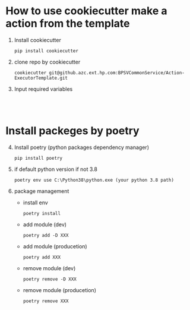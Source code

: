 # How to use cookiecutter make a action from the template
1. Install cookiecutter

    ```
    pip install cookiecutter
    ```

2. clone repo by cookiecutter
    ```
    cookiecutter git@github.azc.ext.hp.com:BPSVCommonService/Action-ExecutorTemplate.git
    ```

3. Input required variables



<br/><br/>

# Install packeges by poetry
4. Install poetry (python packages dependency manager)
    ```
    pip install poetry
    ```

5. if default python version if not 3.8
    ```
    poetry env use C:\Python38\python.exe (your python 3.8 path)
    ```
6. package management  

    - install env
        ```
        poetry install
        ```
    - add module (dev)
        ```
        poetry add -D XXX
        ``` 

    - add module (producetion)
        ```
        poetry add XXX
        ```
        
    - remove module (dev)
        ```
        poetry remove -D XXX
        ```

    - remove module (producetion)
        ```
        poetry remove XXX
        ``` 
